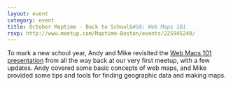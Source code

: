 ```yaml
---
layout: event
category: event
title: October Maptime - Back to School&#58; Web Maps 101
rsvp: http://www.meetup.com/Maptime-Boston/events/225945240/
---
```


To mark a new school year, Andy and Mike revisited the [Web Maps 101 presentation](http://maptimeboston.github.io/web-maps-101/#0) from all the way back at our very first meetup, with a few updates. Andy covered some basic concepts of web maps, and Mike provided some tips and tools for finding geographic data and making maps.